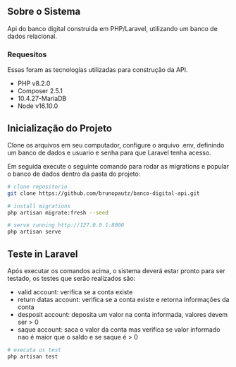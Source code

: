 ## Sobre o Sistema

Api do banco digital construida em PHP/Laravel, utilizando um banco de dados relacional.

### Requesitos

Essas foram as tecnologias utilizadas para construção da API.

- PHP v8.2.0
- Composer 2.5.1   
- 10.4.27-MariaDB  
- Node v16.10.0


## Inicialização do Projeto

Clone os arquivos em seu computador, configure o arquivo .env, definindo um banco de dados e usuario e senha para que Laravel tenha acesso.

Em seguida execute o seguinte comando para rodar as migrations e popular o banco de dados dentro da pasta do projeto:

```bash
# clone repositorio
git clone https://github.com/brunopautz/banco-digital-api.git

# install migrations
php artisan migrate:fresh --seed

# serve running http://127.0.0.1:8000
php artisan serve

```

## Teste in Laravel

Após executar os comandos acima, o sistema deverá estar pronto para ser testado, os testes que serão realizados são:
- valid account: verifica se a conta existe
- return datas account: verifica se a conta existe e retorna informações da conta
- desposit account: deposita um valor na conta informada, valores devem ser > 0  
- saque account: saca o valor da conta mas verifica se valor informado nao é maior que o saldo e se saque é > 0

```bash
# executa os test
php artisan test
```